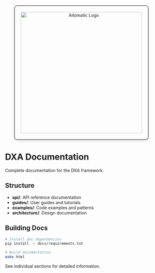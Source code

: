 <!-- markdownlint-disable MD041 -->
<!-- markdownlint-disable MD033 -->
<p align="center">
  <img src="https://cdn.prod.website-files.com/62a10970901ba826988ed5aa/62d942adcae82825089dabdb_aitomatic-logo-black.png" alt="Aitomatic Logo" width="400" style="border: 2px solid #666; border-radius: 10px; padding: 20px; box-shadow: 0 4px 8px rgba(0,0,0,0.1);"/>
</p>

# DXA Documentation

Complete documentation for the DXA framework.

## Structure

- **api/**: API reference documentation
- **guides/**: User guides and tutorials
- **examples/**: Code examples and patterns
- **architecture/**: Design documentation

## Building Docs

```bash
# Install doc dependencies
pip install -r docs/requirements.txt

# Build documentation
make html
```

See individual sections for detailed information.
